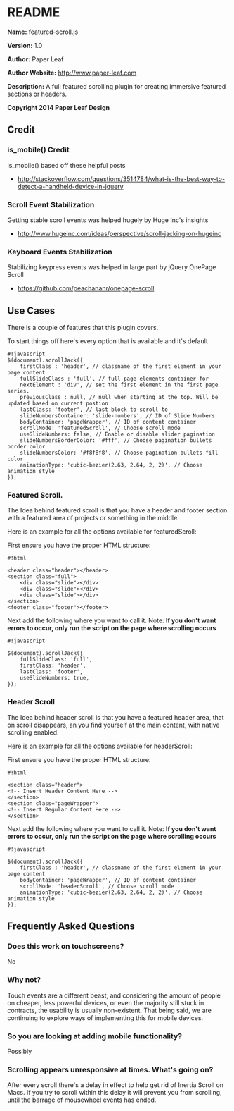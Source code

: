 # README #
**Name:** featured-scroll.js

**Version:** 1.0

**Author:** Paper Leaf

**Author Website:** http://www.paper-leaf.com

**Description:** A full featured scrolling plugin for creating immersive featured sections or headers.

**Copyright 2014 Paper Leaf Design**


## Credit ##
### is_mobile() Credit ###
is_mobile() based off these helpful posts
- http://stackoverflow.com/questions/3514784/what-is-the-best-way-to-detect-a-handheld-device-in-jquery
### Scroll Event Stabilization ###
Getting stable scroll events was helped hugely by Huge Inc's insights
- http://www.hugeinc.com/ideas/perspective/scroll-jacking-on-hugeinc
### Keyboard Events Stabilization ###
Stabilizing keypress events was helped in large part by jQuery OnePage Scroll
- https://github.com/peachananr/onepage-scroll

## Use Cases ##
There is a couple of features that this plugin covers.

To start things off here's every option that is available and it's default

```
#!javascript
$(document).scrollJack({
    firstClass : 'header', // classname of the first element in your page content
    fullSlideClass : 'full', // full page elements container for 
    nextElement : 'div', // set the first element in the first page series.
    previousClass : null, // null when starting at the top. Will be updated based on current postion
    lastClass: 'footer', // last block to scroll to
    slideNumbersContainer: 'slide-numbers', // ID of Slide Numbers
    bodyContainer: 'pageWrapper', // ID of content container
    scrollMode: 'featuredScroll', // Choose scroll mode
    useSlideNumbers: false, // Enable or disable slider pagination
    slideNumbersBorderColor: '#fff', // Choose pagination bullets border color
    slideNumbersColor: '#f8f8f8', // Choose pagination bullets fill color
    animationType: 'cubic-bezier(2.63, 2.64, 2, 2)', // Choose animation style
});
```

### Featured Scroll. ###
The Idea behind featured scroll is that you have a header and footer section with a featured area of projects or something in the middle.

Here is an example for all the options available for featuredScroll:

First ensure you have the proper HTML structure:

```
#!html

<header class="header"></header>
<section class="full">
	<div class="slide"></div>
	<div class="slide"></div>
	<div class="slide"></div>
</section>
<footer class="footer"></footer>
```
Next add the following where you want to call it. Note: **If you don't want errors to occur, only run the script on the page where scrolling occurs**
```
#!javascript

$(document).scrollJack({
	fullSlideClass: 'full',
	firstClass: 'header',
	lastClass: 'footer',
	useSlideNumbers: true,
});
```

### Header Scroll ###
The Idea behind header scroll is that you have a featured header area, that on scroll disappears, an you find yourself at the main content, with native scrolling enabled.

Here is an example for all the options available for headerScroll:

First ensure you have the proper HTML structure:

```
#!html

<section class="header">
<!-- Insert Header Content Here -->
</section>
<section class="pageWrapper">
<!-- Insert Regular Content Here -->
</section>
```
Next add the following where you want to call it. Note: **If you don't want errors to occur, only run the script on the page where scrolling occurs**

```
#!javascript

$(document).scrollJack({
    firstClass : 'header', // classname of the first element in your page content
    bodyContainer: 'pageWrapper', // ID of content container
    scrollMode: 'headerScroll', // Choose scroll mode
    animationType: 'cubic-bezier(2.63, 2.64, 2, 2)', // Choose animation style
});
```

## Frequently Asked Questions ##
### Does this work on touchscreens? ### 
No
### Why not? ### 
Touch events are a different beast, and considering the amount of people on cheaper, less powerful devices, or even the majority still stuck in contracts, the usability is usually non-existent. That being said, we are continuing to explore ways of implementing this for mobile devices.
### So you are looking at adding mobile functionality? ###
Possibly
### Scrolling appears unresponsive at times. What's going on? ###
After every scroll there's a delay in effect to help get rid of Inertia Scroll on Macs. If you try to scroll within this delay it will prevent you from scrolling, until the barrage of mousewheel events has ended.